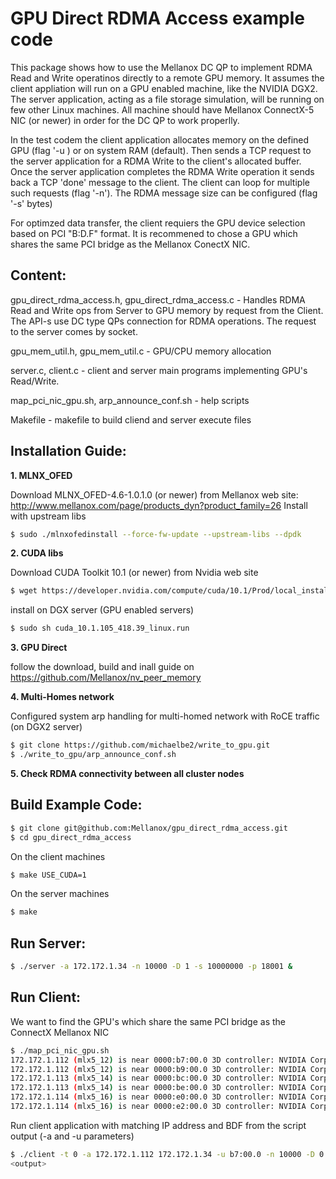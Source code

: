 # GPU Direct RDMA Access example code
This package shows how to use the Mellanox DC QP to implement RDMA Read and Write operatinos directly to a remote GPU memory. It assumes the client appliation will run on a GPU enabled machine, like the NVIDIA DGX2. The server application, acting as a file storage simulation, will be running on few other Linux machines. All machine should have Mellanox ConnectX-5 NIC (or newer) in order for the DC QP to work properlly.

In the test codem the client application allocates memory on the defined GPU (flag '-u ) or on system RAM (default). Then sends a TCP request to the server application for a RDMA Write to the client's allocated buffer. Once the server application completes the RDMA Write operation it sends back a TCP 'done' message to the client. The client can loop for multiple such requests (flag '-n'). The RDMA message size can be configured (flag '-s' bytes)

For optimzed data transfer, the client requiers the GPU device selection based on PCI "B:D.F" format. It is recommened to chose a GPU which shares the same PCI bridge as the Mellanox ConectX NIC.

## Content:

gpu_direct_rdma_access.h, gpu_direct_rdma_access.c - Handles RDMA Read and Write ops from Server to GPU memory by request from the Client.
The API-s use DC type QPs connection for RDMA operations. The request to the server comes by socket.

gpu_mem_util.h, gpu_mem_util.c - GPU/CPU memory allocation

server.c, client.c - client and server main programs implementing GPU's Read/Write.

map_pci_nic_gpu.sh, arp_announce_conf.sh - help scripts

Makefile - makefile to build cliend and server execute files

## Installation Guide:

**1. MLNX_OFED**

Download MLNX_OFED-4.6-1.0.1.0 (or newer) from Mellanox web site: http://www.mellanox.com/page/products_dyn?product_family=26
Install with upstream libs
```sh
$ sudo ./mlnxofedinstall --force-fw-update --upstream-libs --dpdk
```
**2. CUDA libs**

Download CUDA Toolkit 10.1 (or newer) from Nvidia web site
```sh
$ wget https://developer.nvidia.com/compute/cuda/10.1/Prod/local_installers/cuda_10.1.105_418.39_linux.run
```
install on DGX server (GPU enabled servers)
```sh
$ sudo sh cuda_10.1.105_418.39_linux.run
```
**3. GPU Direct**

follow the download, build and inall guide on https://github.com/Mellanox/nv_peer_memory

**4. Multi-Homes network**

Configured system arp handling for multi-homed network with RoCE traffic (on DGX2 server)
```sh
$ git clone https://github.com/michaelbe2/write_to_gpu.git
$ ./write_to_gpu/arp_announce_conf.sh
```
**5. Check RDMA connectivity between all cluster nodes**

## Build Example Code:

```sh
$ git clone git@github.com:Mellanox/gpu_direct_rdma_access.git
$ cd gpu_direct_rdma_access
```
On the client machines
```sh
$ make USE_CUDA=1
```
On the server machines
```sh
$ make
```

## Run Server:
```sh
$ ./server -a 172.172.1.34 -n 10000 -D 1 -s 10000000 -p 18001 &
```

## Run Client:

We want to find the GPU's which share the same PCI bridge as the ConnectX Mellanox NIC
```sh
$ ./map_pci_nic_gpu.sh
172.172.1.112 (mlx5_12) is near 0000:b7:00.0 3D controller: NVIDIA Corporation Device 1db8 (rev a1)
172.172.1.112 (mlx5_12) is near 0000:b9:00.0 3D controller: NVIDIA Corporation Device 1db8 (rev a1)
172.172.1.113 (mlx5_14) is near 0000:bc:00.0 3D controller: NVIDIA Corporation Device 1db8 (rev a1)
172.172.1.113 (mlx5_14) is near 0000:be:00.0 3D controller: NVIDIA Corporation Device 1db8 (rev a1)
172.172.1.114 (mlx5_16) is near 0000:e0:00.0 3D controller: NVIDIA Corporation Device 1db8 (rev a1)
172.172.1.114 (mlx5_16) is near 0000:e2:00.0 3D controller: NVIDIA Corporation Device 1db8 (rev a1)
```

Run client application with matching IP address and BDF from the script output (-a and -u parameters)
```sh
$ ./client -t 0 -a 172.172.1.112 172.172.1.34 -u b7:00.0 -n 10000 -D 0 -s 10000000 -p 18001 &
<output>
```
